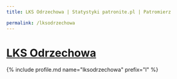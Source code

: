 ```yaml
---
title: LKS Odrzechowa | Statystyki patronite.pl | Patromierz

permalink: /lksodrzechowa
---
```


# [LKS Odrzechowa](https://patronite.pl/lksodrzechowa)

{% include profile.md name="lksodrzechowa" prefix="l" %}
